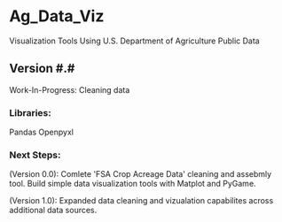# Ag_Data_Viz
Visualization Tools Using U.S. Department of Agriculture Public Data

## Version #.#
Work-In-Progress: Cleaning data

### Libraries:
Pandas
Openpyxl

### Next Steps: 
(Version 0.0): Comlete 'FSA Crop Acreage Data' cleaning and assebmly tool. Build simple data visualization tools with Matplot and PyGame.

(Version 1.0): Expanded data cleaning and vizualation capabilites across additional data sources.


